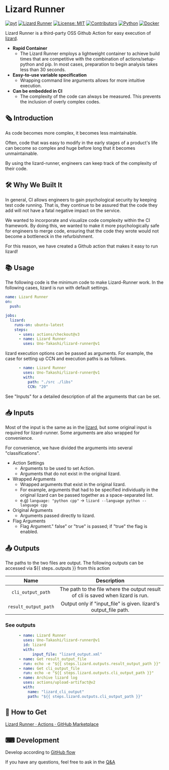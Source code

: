 # Lizard Runner

[![pyt](https://github.com/Uno-Takashi/lizard-runner/actions/workflows/pyt.yml/badge.svg?branch=main&event=push)](https://github.com/Uno-Takashi/lizard-runner/actions/workflows/pyt.yml)
[![Lizard Runner](https://github.com/Uno-Takashi/lizard-runner/actions/workflows/lizard.yml/badge.svg?branch=main&event=push)](https://github.com/Uno-Takashi/lizard-runner/actions/workflows/lizard.yml)
[![License: MIT](https://img.shields.io/badge/License-MIT-yellow.svg)](https://github.com/Uno-Takashi/lizard-runner/blob/main/LICENSE)
[![Contributors](https://img.shields.io/github/contributors/Uno-Takashi/lizard-runner)](https://github.com/Uno-Takashi/lizard-runner/graphs/contributors)
[![Python](https://img.shields.io/badge/Python-F9DC3E.svg?logo=python&style=flat)](https://www.python.org/)
[![Docker](https://img.shields.io/badge/-Docker-EEE.svg?logo=docker&style=flat)](https://www.docker.com/)

Lizard Runner is a third-party OSS Github Action for easy execution of [lizard](http://www.lizard.ws/).

- **Rapid Container**
  - The Lizard Runner employs a lightweight container to achieve build times that are competitive with the combination of actions/setup-python and pip. In most cases, preparation to begin analysis takes less than 30 seconds.
- **Easy-to-use variable specification**
  - Wrapping command line arguments allows for more intuitive execution.
- **Can be embedded in CI**
  - The complexity of the code can always be measured. This prevents the inclusion of overly complex codes.

## 🗞️ Introduction

As code becomes more complex, it becomes less maintainable.

Often, code that was easy to modify in the early stages of a product's life can become so complex and huge before long that it becomes unmaintainable.

By using the lizard-runner, engineers can keep track of the complexity of their code.

## 🛠️ Why We Built It

In general, CI allows engineers to gain psychological security by keeping test code running. That is, they continue to be assured that the code they add will not have a fatal negative impact on the service.

We wanted to incorporate and visualize code complexity within the CI framework. By doing this, we wanted to make it more psychologically safe for engineers to merge code, ensuring that the code they wrote would not become a bottleneck in the refurbishment.

For this reason, we have created a Github action that makes it easy to run lizard!

## 📚 Usage

The following code is the minimum code to make Lizard-Runner work. In the following cases, lizard is run with default settings.

```yml
name: Lizard Runner
on:
  push:

jobs:
  lizard:
    runs-on: ubuntu-latest
    steps:
      - uses: actions/checkout@v3
      - name: Lizard Runner
        uses: Uno-Takashi/lizard-runner@v1
```

lizard execution options can be passed as arguments. For example, the case for setting up CCN and execution paths is as follows.

```yml
      - name: Lizard Runner
        uses: Uno-Takashi/lizard-runner@v1
        with:
          path: "./src ./libs"
          CCN: "20"
```

See "Inputs" for a detailed description of all the arguments that can be set.

## 📥 Inputs

Most of the input is the same as in the [lizard](http://www.lizard.ws/), but some original input is required for lizard-runner. Some arguments are also wrapped for convenience.

For convenience, we have divided the arguments into several "classifications".

- Action Settings
  - Arguments to be used to set Action.
  - Arguments that do not exist in the original lizard.
- Wrapped Arguments
  - Wrapped arguments that exist in the original lizard.
  - For example, arguments that had to be specified individually in the original lizard can be passed together as a space-separated list.
  - e.g) `language: "python cpp"` → `lizard --language python --language cpp`
- Original Arguments
  - Arguments passed directly to lizard.
- Flag Arguments
  - Flag Argument." false" or "true" is passed; if "true" the flag is enabled.

## 📤 Outputs

The paths to the two files are output. The following outputs can be accessed via ${{ steps.<step-id>.outputs }} from this action

|       **Name**       |                                  **Description**                                 |
|:--------------------:|:--------------------------------------------------------------------------------:|
| `cli_output_path`    | The path to the file where the output result of cli is saved when lizard is run. |
| `result_output_path` | Output only if "input_file" is given. lizard's output_file path.                 |

### See outputs

```yml
      - name: Lizard Runner
        uses: Uno-Takashi/lizard-runner@v1
        id: lizard
        with:
            input_file: "lizard_output.xml"
      - name: Get result_output_file
        run: echo -e "${{ steps.lizard.outputs.result_output_path }}"
      - name: Get cli_output_file
        run: echo -e "${{ steps.lizard.outputs.cli_output_path }}"
      - name: Archive lizard log
        uses: actions/upload-artifact@v2
        with:
          name: "lizard_cli_output"
          path: "${{ steps.lizard.outputs.cli_output_path }}"
```

## 🛒 How to Get

[Lizard Runner · Actions · GitHub Marketplace](https://github.com/marketplace/actions/lizard-runner)

## ⌨ Development

Develop according to [GitHub flow](https://docs.github.com/en/get-started/quickstart/github-flow)

If you have any questions, feel free to ask in the [Q&A](https://github.com/Uno-Takashi/lizard-runner/discussions/new?category=q-a)
